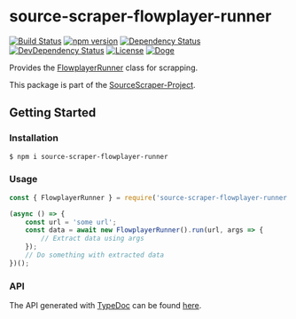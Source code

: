 # source-scraper-flowplayer-runner

[![Build Status](https://travis-ci.org/OpenByteDev/SourceScraper.svg?branch=master)](https://travis-ci.org/OpenByteDev/SourceScraper)
[![npm version](https://badge.fury.io/js/source-scraper-flowplayer-runner.svg)](https://www.npmjs.com/package/source-scraper-flowplayer-runner)
[![Dependency Status](https://david-dm.org/OpenByteDev/SourceScraper/status.svg?path=packages%2Fsource-scraper-flowplayer-runner)](https://david-dm.org/OpenByteDev/SourceScraper?path=packages%2Fsource-scraper-flowplayer-runner)
[![DevDependency Status](https://david-dm.org/OpenByteDev/SourceScraper/dev-status.svg?path=packages%2Fsource-scraper-flowplayer-runner)](https://david-dm.org/OpenByteDev/SourceScraper?path=packages%2Fsource-scraper-flowplayer-runner&type=dev)
[![License](https://img.shields.io/github/license/mashape/apistatus.svg)](https://opensource.org/licenses/MIT)
[![Doge](https://img.shields.io/badge/doge-wow-yellow.svg)]()

Provides the [FlowplayerRunner](https://openbytedev.github.io/SourceScraper/packages/source-scraper-flowplayer-runner/docs/classes/flowplayerrunner.html) class for scrapping.

This package is part of the [SourceScraper-Project](https://github.com/OpenByteDev/SourceScraper).


## Getting Started
### Installation
```bash
$ npm i source-scraper-flowplayer-runner
```


### Usage

```js
const { FlowplayerRunner } = require('source-scraper-flowplayer-runner');

(async () => {
    const url = 'some url';
    const data = await new FlowplayerRunner().run(url, args => {
        // Extract data using args
    });
    // Do something with extracted data
})();
```


### API
The API generated with [TypeDoc](http://typedoc.org/) can be found [here](https://openbytedev.github.io/SourceScraper/packages/source-scraper-flowplayer-runner/docs/).
